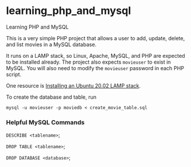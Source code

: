 # learning_php_and_mysql
Learning PHP and MySQL

This is a very simple PHP project that allows a user to add, update, delete, and list movies in a MySQL database.

It runs on a LAMP stack, so Linux, Apache, MySQL, and PHP are expected to be installed already. The project also expects `movieuser` to exist in MySQL.  You will also need to modify the `movieuser` password in each PHP script.

One resource is [Installing an Ubuntu 20.02 LAMP stack](https://www.digitalocean.com/community/tutorials/how-to-install-linux-apache-mysql-php-lamp-stack-on-ubuntu-20-04).

To create the database and table, run

`mysql -u movieuser -p moviedb < create_movie_table.sql`

### Helpful MySQL Commands

`DESCRIBE <tablename>`;

`DROP TABLE <tablename>`;

`DROP DATABASE <database>`;
